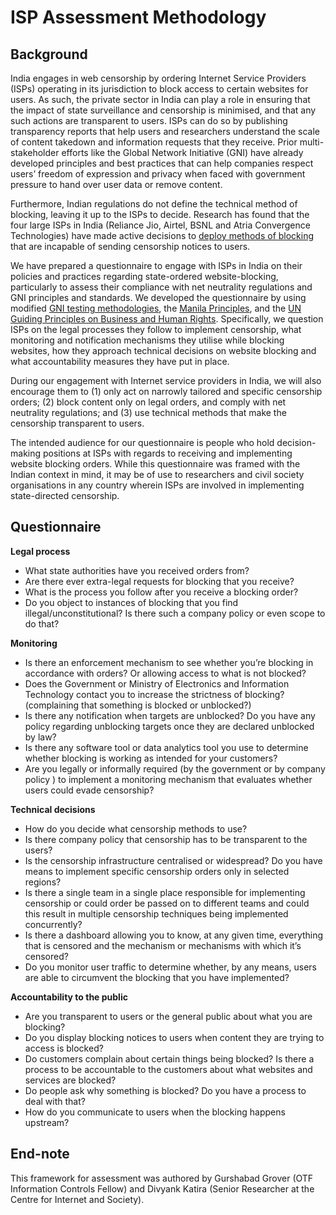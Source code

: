 ISP Assessment Methodology
==========================

Background
----------

India engages in web censorship by ordering Internet Service Providers (ISPs) operating in its jurisdiction to block access to certain websites for users. As such, the private sector in India can play a role in ensuring that the impact of state surveillance and censorship is minimised, and that any such actions are transparent to users. ISPs can do so by publishing transparency reports that help users and researchers understand the scale of content takedown and information requests that they receive. Prior multi-stakeholder efforts like the Global Network Initiative (GNI) have already developed principles and best practices that can help companies respect users’ freedom of expression and privacy when faced with government pressure to hand over user data or  remove content. 

Furthermore, Indian regulations do not define the technical method of blocking, leaving it up to the ISPs to decide. Research has found that the four large ISPs in India (Reliance Jio, Airtel, BSNL and Atria Convergence Technologies) have made active decisions to [deploy methods of blocking](https://www.petsymposium.org/foci/2023/foci-2023-0006.php) that are incapable of sending censorship notices to users.

We have prepared a questionnaire to engage with ISPs in India on their policies and practices regarding state-ordered website-blocking, particularly to assess their compliance with net neutrality regulations and GNI principles and standards. We developed the questionnaire by using modified [GNI testing methodologies](https://globalnetworkinitiative.org/wp-content/uploads/2021/11/AT2021.pdf), the [Manila Principles](https://manilaprinciples.org/index.html), and the [UN Guiding Principles on Business and Human Rights](https://www.ohchr.org/sites/default/files/documents/publications/guidingprinciplesbusinesshr_en.pdf). Specifically, we question ISPs on the legal processes they follow to implement censorship, what monitoring and notification mechanisms they utilise while blocking websites, how they approach technical decisions on website blocking and what accountability measures they have put in place.  

During our engagement with Internet service providers in India, we will also encourage them to (1) only act on narrowly tailored and specific censorship orders; (2) block content only on legal orders, and comply with net neutrality regulations; and (3) use technical methods that make the censorship transparent to users. 

The intended audience for our questionnaire is people who hold decision-making positions at ISPs with regards to receiving and implementing website blocking orders. While this questionnaire was framed with the Indian context in mind, it may be of use to researchers and civil society organisations in any country wherein ISPs are involved in implementing state-directed censorship.

Questionnaire
-------------

**Legal process**

* What state authorities have you received orders from? 
* Are there ever extra-legal requests for blocking that you receive?
* What is the process you follow after you receive a blocking order?
* Do you object to instances of blocking that you find illegal/unconstitutional? Is there such a company policy or even scope to do that?

**Monitoring**

* Is there an enforcement mechanism to see whether you’re blocking in accordance with orders? Or allowing access to what is not blocked?
* Does the Government or Ministry of Electronics and Information Technology contact you to increase the strictness of blocking? (complaining that something is blocked or unblocked?)
* Is there any notification when targets are unblocked? Do you have any policy regarding unblocking targets once they are declared unblocked by law?
* Is there any software tool or data analytics tool you use to determine whether blocking is working as intended for your customers?
* Are you legally or informally required (by the government or by company policy ) to implement a monitoring mechanism that evaluates whether users could evade censorship?

**Technical decisions**

* How do you decide what censorship methods to use?
* Is there company policy that censorship has to be transparent to the users?
* Is the censorship infrastructure centralised or widespread? Do you have means to implement specific censorship orders only in selected regions?
* Is there a single team in a single place responsible for implementing censorship or could order be passed on to different teams and could this result in multiple censorship techniques being implemented concurrently?
* Is there a dashboard allowing you to know, at any given time, everything that is censored and the mechanism or mechanisms with which it’s censored?
* Do you monitor user traffic to determine whether, by any means, users are able to circumvent the blocking that you have implemented?

**Accountability to the public**

* Are you transparent to users or the general public about what you are blocking?
* Do you display blocking notices to users when content they are trying to access is blocked?
* Do customers complain about certain things being blocked? Is there a process to be accountable to the customers about what websites and services are blocked?
* Do people ask why something is blocked? Do you have a process to deal with that?
* How do you communicate to users when the blocking happens upstream?

End-note
--------
This framework for assessment was authored by Gurshabad Grover (OTF Information Controls Fellow) and Divyank Katira (Senior Researcher at the Centre for Internet and Society).